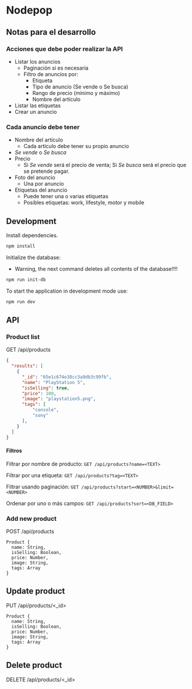 # Nodepop

## Notas para el desarrollo

### Acciones que debe poder realizar la API
  * Listar los anuncios
    * Paginación si es necesaria
    * Filtro de anuncios por:
      * Etiqueta
      * Tipo de anuncio (Se vende o Se busca)
      * Rango de precio (mínimo y máximo)
      * Nombre del artículo
  * Listar las etiquetas
  * Crear un anuncio

### Cada anuncio debe tener
  * Nombre del artículo
    * Cada artículo debe tener su propio anuncio
  * _Se vende_ o _Se busca_
  * Precio
    * Si _Se vende_ será el precio de venta; Si _Se busca_ será el precio que se pretende pagar.
  * Foto del anuncio
    * Una por anuncio
  * Etiquetas del anuncio
    * Puede tener una o varias etiquetas
    * Posibles etiquetas: work, lifestyle, motor y mobile


## Development

Install dependencies.
```sh
npm install
```

Initialize the database:
* Warning, the next command deletes all contents of the database!!!!

```sh
npm run init-db
```

To start the application in development mode use:

```sh
npm run dev
```

## API

### Product list
GET /api/products

```json
{
  "results": [
    {
      "_id": "65e1c674e38cc3a9db3c99fb",
      "name": "PlayStation 5",
      "isSelling": true,
      "price": 100,
      "image": "playstation5.png",
      "tags": [
          "console",
          "sony"
      ],
    }
  ]
}
```

#### Filtros
Filtrar por nombre de producto: `GET /api/products?name=<TEXT>`

Filtrar por una etiqueta: `GET /api/products?tag=<TEXT>`

Filtrar usando paginación: `GET /api/products?start=<NUMBER>&limit=<NUMBER>`

Ordenar por uno o más campos: `GET /api/products?sort=<DB_FIELD>`

### Add new product
POST /api/products
```
Product {
  name: String,
  isSelling: Boolean,
  price: Number,
  image: String,
  tags: Array
}
```

## Update product
PUT /api/products/<_id>
```
Product {
  name: String,
  isSelling: Boolean,
  price: Number,
  image: String,
  tags: Array
}
```

## Delete product
DELETE /api/products/<_id>
